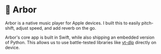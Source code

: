 # 🌳 Arbor

Arbor is a native music player for Apple devices. I built this to easily pitch-shift, adjust speed, and add reverb on the go.

Arbor's core app is built in Swift, while also shipping an embedded version of Python. This allows us to use battle-tested libraries like [yt-dlp](https://github.com/yt-dlp/yt-dlp) directly on device.
